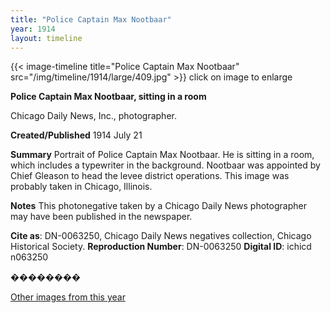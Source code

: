 ```yaml
---
title: "Police Captain Max Nootbaar"
year: 1914
layout: timeline
---
```


{{< image-timeline title="Police Captain Max Nootbaar" src="/img/timeline/1914/large/409.jpg" >}}
click on image to enlarge

__**Police Captain Max Nootbaar, sitting in a room**__

Chicago Daily News, Inc., photographer.

**Created/Published**
1914 July 21

**Summary**
Portrait of Police Captain Max Nootbaar. He is sitting in a room, which includes a typewriter in the background. Nootbaar was appointed by Chief Gleason to head the levee district operations. This image was probably taken in Chicago, Illinois.

**Notes**
This photonegative taken by a Chicago Daily News photographer may have been published in the newspaper.

__Cite as__: DN-0063250, Chicago Daily News negatives collection, Chicago Historical Society.
__Reproduction Number__: DN-0063250
__Digital ID__: ichicd n063250

�������� 

[Other images from this year](/historical/timeline/1914)